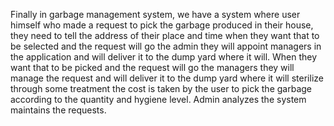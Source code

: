 Finally in garbage management system, we have a system where user himself who made a request to pick the garbage produced in their house, they need to tell the address of their place and time when they want that to be selected and the request will go the admin they will appoint managers in the application and will deliver it to the dump yard where it will. 
When they want that to be picked and the request will go the managers they will manage the request and will deliver it to the dump yard where it will sterilize through some treatment the cost is taken by the user to pick the garbage according to the quantity and hygiene level. Admin analyzes the system maintains the requests.
